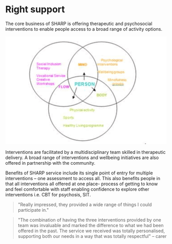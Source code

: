 # Right support

The core business of SHARP is offering therapeutic and psychosocial interventions to enable people 
access to a broad range of activity options. 

![Mind, Body, Flow](assets/images/mind-body-flow.gif "Mind, Body, Flow")

Interventions are facilitated by a multidisciplinary team skilled in therapeutic delivery. 
A broad range of interventions and wellbeing initiatives are also offered in partnership with the community.

Benefits of SHARP service include its single point of entry for multiple interventions – one assessment 
to access all. This also benefits people in that all interventions all offered at one place- process 
of getting to know and feel comfortable with staff enabling confidence to explore other interventions i.e. 
CBT for psychosis, SIT.
 
 
> "Really impressed, they provided a wide range of things I could participate in."

> "The combination of having the three interventions provided by one team was invaluable 
> and marked the difference to what we had been offered in the past. The service we received 
> was totally personalised, supporting both our needs in a way that was totally respectful" 
> – carer
